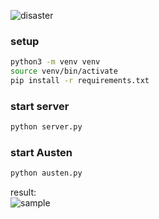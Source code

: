 ![disaster](https://static01.nyt.com/images/2021/04/30/multimedia/30xp-meme/29xp-meme-articleLarge-v3.jpg?quality=75&auto=webp&disable=upscale)<br>

### setup
```bash
python3 -m venv venv
source venv/bin/activate
pip install -r requirements.txt
```
### start server
```python
python server.py
```
### start Austen
```python
python austen.py
```

result:<br>
![sample](https://ibb.co/2048pFph)
